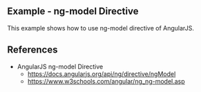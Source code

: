 Example - ng-model Directive
------------------------

This example shows how to use ng-model directive of AngularJS.


References
----------------
- AngularJS ng-model Directive
  - https://docs.angularjs.org/api/ng/directive/ngModel
  - https://www.w3schools.com/angular/ng_ng-model.asp
